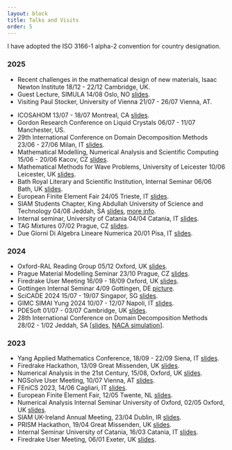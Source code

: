 ```yaml
---
layout: block
title: Talks and Visits
order: 5
---
```

I have adopted the ISO 3166-1 alpha-2 convention for country designation.
### 2025
  * Recent challenges in the mathematical design of new materials, Isaac Newton Institute
    18/12 - 22/12
    Cambridge, UK.
  * Guest Lecture, SIMULA 
    14/08
    Oslo, NO [slides](https://www.uzerbinati.eu/assets/slides/simula.pdf).
  * Visiting Paul Stocker, University of Vienna 
    21/07 - 26/07
    Vienna, AT.
<!--more-->
  * ICOSAHOM 
    13/07 - 18/07
    Montreal, CA [slides](https://www.uzerbinati.eu/assets/slides/montreal.pdf).
  * Gordon Research Conference on Liquid Crystals 
    06/07 - 11/07
    Manchester, US.
  * 29th International Conference on Domain Decomposition Methods 
    23/06 - 27/06
    Milan, IT [slides](https://www.uzerbinati.eu/assets/slides/dd29.pdf).
  * Mathematical Modelling, Numerical Analysis and Scientific Computing 
    15/06 - 20/06
    Kacov, CZ [slides](https://www.uzerbinati.eu/assets/slides/kacov.pdf).
  * Mathematical Methods for Wave Problems, University of Leicester
    10/06
    Leicester, UK [slides](https://www.uzerbinati.eu/assets/slides/leicester.pdf).
  * Bath Royal Literary and Scientific Institution, Internal Seminar
    06/06
    Bath, UK [slides](https://www.uzerbinati.eu/assets/slides/bath.pdf).
  * European Finite Element Fair
    24/05
    Trieste, IT [slides](https://www.uzerbinati.eu/assets/slides/efef25.pdf).
  * SIAM Students Chapter, King Abdullah University of Science and Technology
    04/08
    Jeddah, SA [slides](https://www.uzerbinati.eu/assets/slides/kaust.pdf), [more info](https://cemse.kaust.edu.sa/events/by-type/seminar/2025/04/08/helmholtz-korteweg-equations-modeling-analysis-and-applications).
  * Internal seminar, University of Catania
    04/04
    Catania, IT [slides](https://www.uzerbinati.eu/assets/slides/catania.pdf).
  * TAG Mixtures
    07/02
    Prague, CZ [slides](https://www.uzerbinati.eu/assets/slides/mixtures.pdf).
  * Due Giorni Di Algebra Lineare Numerica
    20/01
    Pisa, IT [slides](https://www.uzerbinati.eu/assets/slides/duegiorni.pdf).

### 2024
  * Oxford-RAL Reading Group
    05/12
    Oxford, UK [slides](https://www.uzerbinati.eu/assets/slides/oxral.pdf).
  * Prague Material Modelling Seminar
    23/10
    Prague, CZ [slides](https://www.uzerbinati.eu/assets/slides/prague.pdf).
  * Firedrake User Meeting
    16/09 - 18/09
    Oxford, UK [slides](https://www.uzerbinati.eu/assets/slides/firedrake2024.pdf).
  * Gottingen Internal Seminar 
    4/09
    Gottingen, DE [picture](https://www.uzerbinati.eu/assets/images/gottingen.jpeg).
  * SciCADE 2024
    15/07 - 19/07
    Singapor, SG [slides](https://www.uzerbinati.eu/assets/slides/scicade.pdf).
  * GIMC SIMAI Yung 2024
    10/07 - 12/07
    Napoli, IT [slides](https://www.uzerbinati.eu/assets/slides/gimc.pdf). 
  * PDESoft 
    01/07 - 03/07
    Cambridge, UK [slides](https://www.uzerbinati.eu/assets/slides/pdesoft.pdf).
  * 28th International Conference on Domain Decomposition Methods 
    28/02 - 1/02
    Jeddah, SA [[slides](https://www.uzerbinati.eu/assets/slides/dd28.pdf), [NACA simulation](https://youtu.be/ZIuJaF8if6M)].
    
### 2023
  * Yang Applied Mathematics Conference, 
    18/09 - 22/09
    Siena, IT [slides](https://www.uzerbinati.eu/assets/slides/siena.pdf).
  * Firedrake Hackathon,
    13/09
    Great Missenden, UK [slides](https://www.uzerbinati.eu/assets/slides/greatmissenden.pdf).
  * Numerical Analysis in the 21st Century,
    15/08,
    Oxford, UK [slides](https://www.uzerbinati.eu/assets/slides/trefethen.pdf).
  * NGSolve User Meeting,
    10/07
    Vienna, AT [slides](https://www.uzerbinati.eu/assets/slides/portland.pdf).
  * FEniCS 2023,
    14/06
    Cagliari, IT [slides](https://www.uzerbinati.eu/assets/slides/fenics2023.pdf).
  * European Finite Element Fair,
    12/05
    Twente, NL [slides](https://www.uzerbinati.eu/assets/slides/efef23.pdf).
  * Numerical Analysis Internal Seminar University of Oxford,
    02/05
    Oxford, UK [slides](https://www.uzerbinati.eu/assets/slides/oxford.pdf).
  * SIAM UK-Ireland Annual Meeting,
    23/04
    Dublin, IR [slides](https://www.uzerbinati.eu/assets/slides/siamuk2023.pdf).
  * PRISM Hackathon,
    19/04
    Great Missenden, UK [slides](https://www.uzerbinati.eu/assets/slides/prism.pdf).
  * Internal Seminar University of Catania,
    16/03
    Catania, IT [slides](https://www.uzerbinati.eu/assets/slides/unict.pdf).
  * Firedrake User Meeting,
    06/01
    Exeter, UK [slides](https://www.uzerbinati.eu/assets/slides/firedrake2023.pdf).
